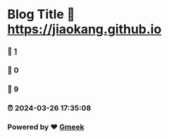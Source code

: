# Blog Title :link: https://jiaokang.github.io 
### :page_facing_up: [1](https://jiaokang.github.io/tag.html) 
### :speech_balloon: 0 
### :hibiscus: 9 
### :alarm_clock: 2024-03-26 17:35:08 
### Powered by :heart: [Gmeek](https://github.com/Meekdai/Gmeek)
